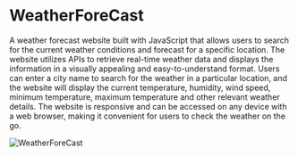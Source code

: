 # WeatherForeCast

A weather forecast website built with JavaScript that allows users to search for the current weather conditions and forecast for a specific location. 
The website utilizes APIs to retrieve real-time weather data and displays the information in a visually appealing and easy-to-understand format. 
Users can enter a city name  to search for the weather in a particular location, and the website will display the current temperature, humidity, wind speed, minimum temperature, maximum temperature and other relevant weather details. 
The website is responsive and can be accessed on any device with a web browser, making it convenient for users to check the weather on the go.

![WeatherForeCast](https://user-images.githubusercontent.com/97823182/209967596-9d0bd974-a649-4e8e-b27d-552a4c307b31.png)

